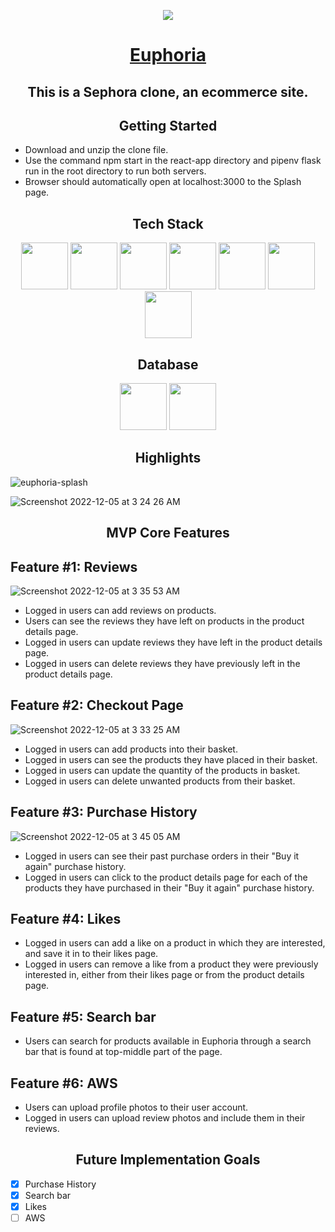 <p align="center">
  <img src="https://user-images.githubusercontent.com/97000116/205624479-1d53937e-e123-4df5-ae7a-0bcfb3ab4e29.png" />
</p>

<h1 align="center">

[Euphoria](https://euphori-a.herokuapp.com/)


</h1>


<h2 align="center"> This is a Sephora clone, an ecommerce site.</h2>

<h2 align="center"> Getting Started </h2>

* Download and unzip the clone file.
* Use the command npm start in the react-app directory and pipenv flask run in the root directory to run both servers.
* Browser should automatically open at localhost:3000 to the Splash page.


<h2 align="center"> Tech Stack </h2>

<div align="center">

[<img src="https://user-images.githubusercontent.com/105324675/190725431-5033a82c-51ff-4a9a-b9ff-48ad606a2a5e.svg" width="75" height="75">](https://www.javascript.com/) [<img src="https://user-images.githubusercontent.com/105324675/190726531-63e5fa0c-5e9a-4e12-a4df-ac578bdfefb3.svg" width="75" height="75">](https://whatwg.org/) [<img src="https://user-images.githubusercontent.com/105324675/190727242-21af03e1-b793-4257-bdc5-14996fb8da63.svg" width="75" height="75">](https://www.css3.com/) [<img src="https://user-images.githubusercontent.com/105324675/190727472-da7d5a51-ef2e-4f71-b90c-333debd2d147.svg" width="75" height="75">](https://reactjs.org/) [<img src="https://user-images.githubusercontent.com/105324675/190727697-f61e28b7-1597-4be0-9dc4-dbc443790f86.svg" width="75" height="75">](https://redux.js.org/) [<img src="https://user-images.githubusercontent.com/105324675/190729715-5aeed1a2-0914-413e-ac4b-de23aa7ed802.svg" width="75" height="75">](https://nodejs.org/en) [<img src="https://user-images.githubusercontent.com/105324675/190729918-773ddf18-90d3-4d52-aa81-c02731d413bf.svg" width="75" height="75">](https://www.npmjs.com/)

</div>

<h2 align="center"> Database </h2>

<div align="center">

[<img src="https://user-images.githubusercontent.com/105324675/190727354-8f322958-5b34-4c96-b052-358d06d0d9ef.svg" width="75" height="75">](https://www.postgresql.org/) [<img src="https://user-images.githubusercontent.com/105324675/190739700-864f937c-4e43-48ea-9216-00edb49d301d.svg" width="75" height="75">](https://sequelize.org/)

</div>

<h2 align="center"> Highlights </h2>


![euphoria-splash](https://user-images.githubusercontent.com/97000116/205626409-2a705bad-4b29-4b8d-a3c2-9ae1a2b8b2bd.png)


![Screenshot 2022-12-05 at 3 24 26 AM](https://user-images.githubusercontent.com/97000116/205626663-764d93d9-7a10-4a6f-b8b4-8e7faa03cba0.png)

<h2 align="center"> MVP Core Features </h2>

 
## Feature #1: Reviews
![Screenshot 2022-12-05 at 3 35 53 AM](https://user-images.githubusercontent.com/97000116/205627764-270e653b-654f-447f-b707-ea6d49bd8620.png)
 * Logged in users can add reviews on products.
 * Users can see the reviews they have left on products in the product details page.
 * Logged in users can update reviews they have left in the product details page.
 * Logged in users can delete reviews they have previously left in the product details page.


## Feature #2: Checkout Page
![Screenshot 2022-12-05 at 3 33 25 AM](https://user-images.githubusercontent.com/97000116/205627392-099f1c1e-052e-40e9-8cc0-1a80bdc7c2cf.png)
 * Logged in users can add products into their basket.
 * Logged in users can see the products they have placed in their basket.
 * Logged in users can update the quantity of the products in basket.
 * Logged in users can delete unwanted products from their basket.
 
## Feature #3: Purchase History
![Screenshot 2022-12-05 at 3 45 05 AM](https://user-images.githubusercontent.com/97000116/205629591-b400423b-ff1e-4f7b-a986-bfd43586b09e.png)
 * Logged in users can see their past purchase orders in their "Buy it again" purchase history.
 * Logged in users can click to the product details page for each of the products they have purchased in their "Buy it again" purchase history.
 
## Feature #4: Likes
 * Logged in users can add a like on a product in which they are interested, and save it in to their likes page.
 * Logged in users can remove a like from a product they were previously interested in, either from their likes page or from the product details page.

## Feature #5: Search bar
 * Users can search for products available in Euphoria through a search bar that is found at top-middle part of the page.
 
## Feature #6: AWS
 * Users can upload profile photos to their user account.
 * Logged in users can upload review photos and include them in their reviews.
 
<h2 align="center"> Future Implementation Goals </h2>

- [x] Purchase History
- [x] Search bar
- [x] Likes
- [ ] AWS
